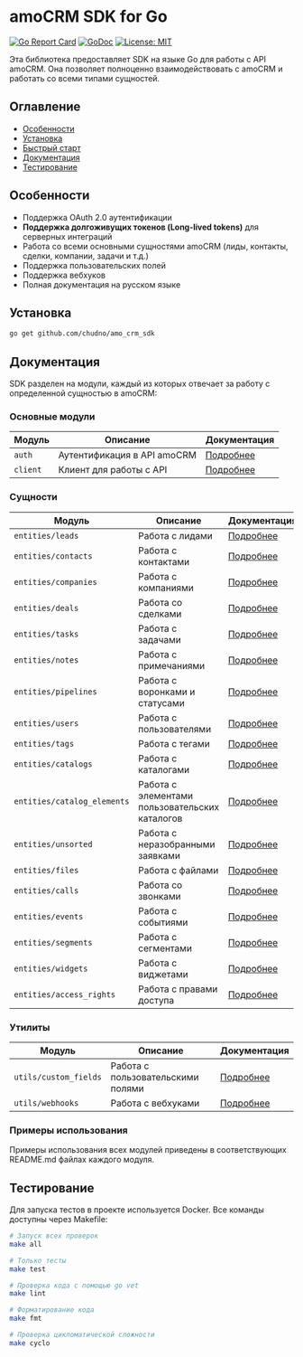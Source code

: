 # amoCRM SDK for Go

[![Go Report Card](https://goreportcard.com/badge/github.com/chudno/amo_crm_sdk)](https://goreportcard.com/report/github.com/chudno/amo_crm_sdk)
[![GoDoc](https://godoc.org/github.com/chudno/amo_crm_sdk?status.svg)](https://godoc.org/github.com/chudno/amo_crm_sdk)
[![License: MIT](https://img.shields.io/badge/License-MIT-yellow.svg)](https://opensource.org/licenses/MIT)

Эта библиотека предоставляет SDK на языке Go для работы с API amoCRM. Она позволяет полноценно взаимодействовать с amoCRM и работать со всеми типами сущностей.

## Оглавление

- [Особенности](#особенности)
- [Установка](#установка)
- [Быстрый старт](#быстрый-старт)
- [Документация](#документация)
- [Тестирование](#тестирование)

## Особенности

* Поддержка OAuth 2.0 аутентификации
* **Поддержка долгоживущих токенов (Long-lived tokens)** для серверных интеграций
* Работа со всеми основными сущностями amoCRM (лиды, контакты, сделки, компании, задачи и т.д.)
* Поддержка пользовательских полей
* Поддержка вебхуков
* Полная документация на русском языке

## Установка

```bash
go get github.com/chudno/amo_crm_sdk
```

## Документация

SDK разделен на модули, каждый из которых отвечает за работу с определенной сущностью в amoCRM:

### Основные модули

| Модуль | Описание | Документация |
|-------|-------------|--------------|
| `auth` | Аутентификация в API amoCRM | [Подробнее](./auth/README.md) |
| `client` | Клиент для работы с API | [Подробнее](./client/README.md) |

### Сущности

| Модуль | Описание | Документация |
|-------|-------------|--------------|
| `entities/leads` | Работа с лидами | [Подробнее](./entities/leads/README.md) |
| `entities/contacts` | Работа с контактами | [Подробнее](./entities/contacts/README.md) |
| `entities/companies` | Работа с компаниями | [Подробнее](./entities/companies/README.md) |
| `entities/deals` | Работа со сделками | [Подробнее](./entities/deals/README.md) |
| `entities/tasks` | Работа с задачами | [Подробнее](./entities/tasks/README.md) |
| `entities/notes` | Работа с примечаниями | [Подробнее](./entities/notes/README.md) |
| `entities/pipelines` | Работа с воронками и статусами | [Подробнее](./entities/pipelines/README.md) |
| `entities/users` | Работа с пользователями | [Подробнее](./entities/users/README.md) |
| `entities/tags` | Работа с тегами | [Подробнее](./entities/tags/README.md) |
| `entities/catalogs` | Работа с каталогами | [Подробнее](./entities/catalogs/README.md) |
| `entities/catalog_elements` | Работа с элементами пользовательских каталогов | [Подробнее](./entities/catalog_elements/README.md) |
| `entities/unsorted` | Работа с неразобранными заявками | [Подробнее](./entities/unsorted/README.md) |
| `entities/files` | Работа с файлами | [Подробнее](./entities/files/README.md) |
| `entities/calls` | Работа со звонками | [Подробнее](./entities/calls/README.md) |
| `entities/events` | Работа с событиями | [Подробнее](./entities/events/README.md) |
| `entities/segments` | Работа с сегментами | [Подробнее](./entities/segments/README.md) |
| `entities/widgets` | Работа с виджетами | [Подробнее](./entities/widgets/README.md) |
| `entities/access_rights` | Работа с правами доступа | [Подробнее](./entities/access_rights/README.md) |

### Утилиты

| Модуль | Описание | Документация |
|-------|-------------|--------------|
| `utils/custom_fields` | Работа с пользовательскими полями | [Подробнее](./utils/custom_fields/README.md) |
| `utils/webhooks` | Работа с вебхуками | [Подробнее](./utils/webhooks/README.md) |

### Примеры использования

Примеры использования всех модулей приведены в соответствующих README.md файлах каждого модуля.

## Тестирование

Для запуска тестов в проекте используется Docker. Все команды доступны через Makefile:

```bash
# Запуск всех проверок
make all

# Только тесты
make test

# Проверка кода с помощью go vet
make lint

# Форматирование кода
make fmt

# Проверка цикломатической сложности
make cyclo
```
